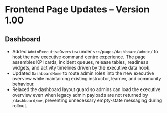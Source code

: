 # Frontend Page Updates – Version 1.00

## Dashboard
- Added `AdminExecutiveOverview` under `src/pages/dashboard/admin/` to host the new executive command centre experience. The page assembles KPI cards, incident queues, release tables, readiness widgets, and activity timelines driven by the executive data hook.
- Updated `DashboardHome` to route admin roles into the new executive overview while maintaining existing instructor, learner, and community behaviour.
- Relaxed the dashboard layout guard so admins can load the executive overview even when legacy admin payloads are not returned by `/dashboard/me`, preventing unnecessary empty-state messaging during rollout.
